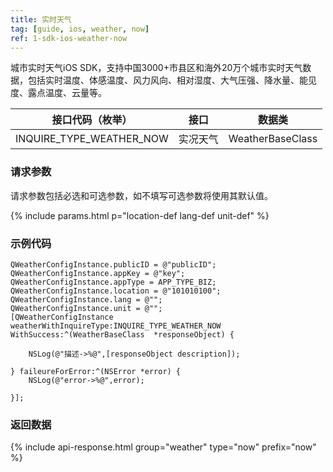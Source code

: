 ```yaml
---
title: 实时天气
tag: [guide, ios, weather, now]
ref: 1-sdk-ios-weather-now
---
```


城市实时天气iOS SDK，支持中国3000+市县区和海外20万个城市实时天气数据，包括实时温度、体感温度、风力风向、相对湿度、大气压强、降水量、能见度、露点温度、云量等。

| 接口代码（枚举）          | 接口          | 数据类           |
| ------------------------- | ------------- | ---------------- |
| INQUIRE_TYPE_WEATHER_NOW  | 实况天气      | WeatherBaseClass |

### 请求参数

请求参数包括必选和可选参数，如不填写可选参数将使用其默认值。

{% include params.html p="location-def lang-def unit-def" %}

### 示例代码

```objc
QWeatherConfigInstance.publicID = @"publicID";
QWeatherConfigInstance.appKey = @"key";
QWeatherConfigInstance.appType = APP_TYPE_BIZ;
QWeatherConfigInstance.location = @"101010100";
QWeatherConfigInstance.lang = @"";
QWeatherConfigInstance.unit = @"";
[QWeatherConfigInstance weatherWithInquireType:INQUIRE_TYPE_WEATHER_NOW WithSuccess:^(WeatherBaseClass  *responseObject) {
        
    NSLog(@"描述->%@",[responseObject description]);
        
} faileureForError:^(NSError *error) {
    NSLog(@"error->%@",error);
        
}]; 
```

### 返回数据

{% include api-response.html group="weather" type="now" prefix="now" %}
